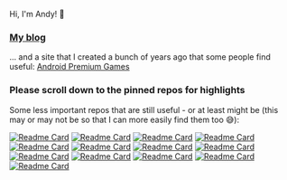 Hi, I'm Andy! 👋

### [My blog](https://aop.software/blog)

... and a site that I created a bunch of years ago that some people find useful: [Android Premium Games](https://androidpremium.games/)

### Please scroll down to the pinned repos for highlights

Some less important repos that are still useful - or at least might be (this may or may not be so that I can more easily find them too 😅):

[![Readme Card](https://readme-stats.aop.software/api/pin/?username=s-h-a-d-o-w&description_lines_count=2&repo=vdbb-ui)](https://github.com/s-h-a-d-o-w/vdbb-ui)
[![Readme Card](https://readme-stats.aop.software/api/pin/?username=s-h-a-d-o-w&description_lines_count=2&repo=next-simple-chatgpt)](https://github.com/s-h-a-d-o-w/next-simple-chatgpt)
[![Readme Card](https://readme-stats.aop.software/api/pin/?username=s-h-a-d-o-w&description_lines_count=2&repo=delete-unused-forks)](https://github.com/s-h-a-d-o-w/delete-unused-forks)
[![Readme Card](https://readme-stats.aop.software/api/pin/?username=s-h-a-d-o-w&description_lines_count=2&repo=remark-merge-data)](https://github.com/s-h-a-d-o-w/remark-merge-data)
[![Readme Card](https://readme-stats.aop.software/api/pin/?username=s-h-a-d-o-w&description_lines_count=2&repo=mike-force)](https://github.com/s-h-a-d-o-w/mike-force)
[![Readme Card](https://readme-stats.aop.software/api/pin/?username=s-h-a-d-o-w&description_lines_count=2&repo=pubmed-contribution-stats)](https://github.com/s-h-a-d-o-w/pubmed-contribution-stats)
[![Readme Card](https://readme-stats.aop.software/api/pin/?username=s-h-a-d-o-w&description_lines_count=2&repo=NotepadPlusPlus-Remixed-Theme)](https://github.com/s-h-a-d-o-w/NotepadPlusPlus-Remixed-Theme)
[![Readme Card](https://readme-stats.aop.software/api/pin/?username=s-h-a-d-o-w&description_lines_count=2&repo=github-userscripts)](https://github.com/s-h-a-d-o-w/github-userscripts)
[![Readme Card](https://readme-stats.aop.software/api/pin/?username=s-h-a-d-o-w&description_lines_count=2&repo=react-spring-comparison)](https://github.com/s-h-a-d-o-w/react-spring-comparison)
[![Readme Card](https://readme-stats.aop.software/api/pin/?username=s-h-a-d-o-w&description_lines_count=2&repo=regtobin)](https://github.com/s-h-a-d-o-w/regtobin)
[![Readme Card](https://readme-stats.aop.software/api/pin/?username=s-h-a-d-o-w&description_lines_count=2&repo=cf-geo-steering-helper)](https://github.com/s-h-a-d-o-w/cf-geo-steering-helper)
[![Readme Card](https://readme-stats.aop.software/api/pin/?username=s-h-a-d-o-w&description_lines_count=2&repo=talon-eyetracking)](https://github.com/s-h-a-d-o-w/talon-eyetracking)
[![Readme Card](https://readme-stats.aop.software/api/pin/?username=s-h-a-d-o-w&description_lines_count=2&repo=openapi-zod-client-experiment)](https://github.com/s-h-a-d-o-w/openapi-zod-client-experiment)

<!--
**s-h-a-d-o-w/s-h-a-d-o-w** is a ✨ _special_ ✨ repository because its `README.md` (this file) appears on your GitHub profile.

Here are some ideas to get you started:

- 🔭 I’m currently working on ...
- 🌱 I’m currently learning ...
- 👯 I’m looking to collaborate on ...
- 🤔 I’m looking for help with ...
- 💬 Ask me about ...
- 📫 How to reach me: ...
- 😄 Pronouns: ...
- ⚡ Fun fact: ...
-->
